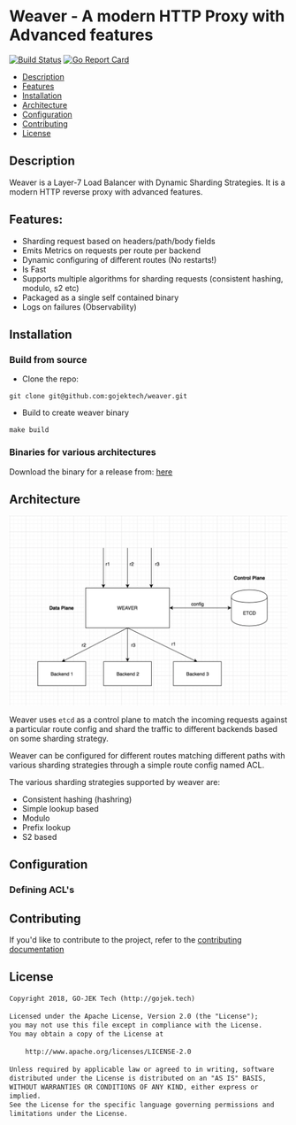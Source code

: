 # Weaver - A modern HTTP Proxy with Advanced features

<a href="https://travis-ci.org/gojektech/heimdall"><img src="https://travis-ci.org/gojektech/heimdall.svg?branch=master" alt="Build Status"></img></a> [![Go Report Card](https://goreportcard.com/badge/github.com/gojekfarm/weaver)](https://goreportcard.com/report/github.com/gojekfarm/weaver)

* [Description](#description)
* [Features](#features)
* [Installation](#installation)
* [Architecture](#architecture)
* [Configuration](#configuration)
* [Contributing](#contributing)
* [License](#license)

## Description
Weaver is a Layer-7 Load Balancer with Dynamic Sharding Strategies. 
It is a modern HTTP reverse proxy with advanced features.

## Features:

- Sharding request based on headers/path/body fields
- Emits Metrics on requests per route per backend
- Dynamic configuring of different routes (No restarts!)
- Is Fast
- Supports multiple algorithms for sharding requests (consistent hashing, modulo, s2 etc)
- Packaged as a single self contained binary
- Logs on failures (Observability)

## Installation

### Build from source

- Clone the repo:
```
git clone git@github.com:gojektech/weaver.git
```

- Build to create weaver binary
```
make build
```

### Binaries for various architectures

Download the binary for a release from: [here](https://github.com/gojekfarm/weaver/releases)

## Architecture

<p align="center"><img src="docs/weaver_architecture.png" width="860"></p>

Weaver uses `etcd` as a control plane to match the incoming requests against a particular route config and shard the traffic to different backends based on some sharding strategy.

Weaver can be configured for different routes matching different paths with various sharding strategies through a simple route config named ACL.

The various sharding strategies supported by weaver are:

- Consistent hashing (hashring)
- Simple lookup based
- Modulo
- Prefix lookup
- S2 based

## Configuration

### Defining ACL's


## Contributing
If you'd like to contribute to the project, refer to the [contributing documentation](https://github.com/gojektech/heimdall/blob/master/CONTRIBUTING.md)

## License

```
Copyright 2018, GO-JEK Tech (http://gojek.tech)

Licensed under the Apache License, Version 2.0 (the "License");
you may not use this file except in compliance with the License.
You may obtain a copy of the License at

    http://www.apache.org/licenses/LICENSE-2.0

Unless required by applicable law or agreed to in writing, software
distributed under the License is distributed on an "AS IS" BASIS,
WITHOUT WARRANTIES OR CONDITIONS OF ANY KIND, either express or implied.
See the License for the specific language governing permissions and
limitations under the License.
```
